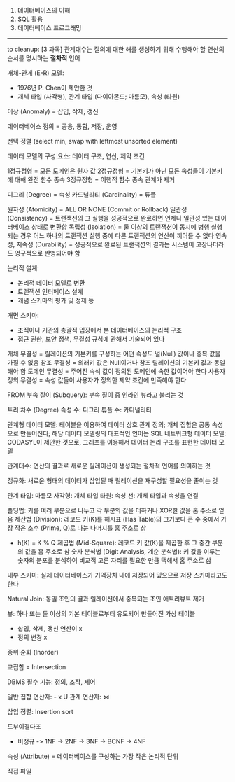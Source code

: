 1. 데이터베이스의 이해
2. SQL 활용
3. 데이터베이스 프로그래밍

---
to cleanup:
[3 과목]
관계대수는 질의에 대한 해를 생성하기 위해 수행해야 할 연산의 순서를 명시하는 **절차적** 언어

개체-관게 (E-R) 모델:
- 1976년 P. Chen이 제안한 것
- 개체 타입 (사각형), 관계 타입 (다이아몬드; 마름모), 속성 (타원)

이상 (Anomaly) = 삽입, 삭제, 갱신

데이터베이스 정의 = 공용, 통합, 저장, 운영

선택 정렬 (select min, swap with leftmost unsorted element)

데이터 모델의 구성 요소: 데이터 구조, 연산, 제약 조건

1정규정형 = 모든 도메인은 원자 값
2정규정형 = 기본키가 아닌 모든 속성들이 기본키에 대해 완전 함수 종속
3정규정형 = 이행적 함수 종속 관계가 제거

디그리 (Degree) = 속성
카드널리티 (Cardinality) = 튜플

원자성 (Atomicity) = ALL OR NONE (Commit or Rollback)
일관성 (Consistency) = 트랜잭션의 그 실행을 성공적으로 완료하면 언제나 일관성 있는 데이터베이스 상태로 변환함
독립성 (Isolation) = 둘 이상의 트랜잭션이 동시에 병행 실행되는 경우 어느 하나의 트랜잭션 실행 중에 다른 트랜잭션의 연산이 끼어들 수 없다
영속성, 지속성 (Durability) = 성공적으로 완료된 트랜잭션의 결과는 시스템이 고장나더라도 영구적으로 반영되어야 함

논리적 설계:
- 논리적 데이터 모델로 변환
- 트랜잭션 인터페이스 설계
- 개념 스키마의 평가 및 정제 등

개면 스키마:
- 조직이나 기관의 총괄적 입장에서 본 데이터베이스의 논리적 구조
- 접근 권한, 보안 정책, 무결성 규칙에 관해서 기술되어 있다

개체 무결성 = 릴레이션의 기본키를 구성하는 어떤 속성도 널(Null) 값이나 중복 값을 가질 수 없음 
참조 무결성 = 외래키 값은 Null이거나 참조 릴레이션의 기본키 값과 동일해야 함
도메인 무결성 = 주어진 속석 값이 정의된 도메인에 속한 값이어야 한다
사용자 정의 무결성 = 속성 값들이 사용자가 정의한 제약 조건에 만족해야 한다

FROM 부속 질이 (Subquery): 부속 질이 중 인라인 뷰라고 불리는 것

트리 차수 (Degree) 
속성 수: 디그리
튜플 수: 카디널리티

관계형 데이터 모델: 테이블을 이용하여 데이터 상호 관계 정의; 개체 집합은 공통 속성으로 만들어진다; 해당 데이터 모델링의 대표적인 언어는 SQL
네트워크형 데이터 모델: CODASYL이 제안한 것으로, 그래프를 이용해서 데이터 논리 구조를 표현한 데이터 모델

관계대수: 연산의 결과로 새로운 릴레이션이 생성되는 절차적 언어를 의미하는 것

정규화: 새로운 형태의 데이터가 삽입될 때 릴레이션을 재구성할 필요성을 줄이는 것

관계 타입: 마름모
사각형: 개체 타입
타원: 속성
선: 개체 타입과 속성을 연결

폴딩법: 키를 여러 부분으로 나누고 각 부분의 값을 더하거나 XOR한 값을 홈 주소로 얻음
제산법 (Division): 레코드 키(K)를 해시표 (Has Table)의 크기보다 큰 수 중에서 가장 작은 소수 (Prime, Q)로 나눈 나머지를 홈 주소로 삼
- h(K) = K % Q
제곱법 (Mid-Square): 레코드 키 값(K)을 제곱한 후 그 중간 부분의 값을 홈 주소로 삼
숫자 분석법 (Digit Analysis, 계순 분석법): 키 값을 이루는 숫자의 분포를 분석하여 비교적 고른 자리를 필요한 만큼 택해서 홈 주소로 삼

내부 스키마: 실제 데이터베이스가 기억장치 내에 저장되어 있으므로 저장 스키마라고도 한다

Natural Join: 동일 조인의 결과 렐레이션에서 중복되는 조인 애트리뷰트 제거

뷰: 하나 또는 둘 이상의 기본 테이블로부터 유도되어 만들어진 가상 테이블
- 삽입, 삭제, 갱신 연산이 x
- 정의 변경 x

중위 순회 (Inorder)

교집합 = Intersection

DBMS 필수 기능: 정의, 조작, 제어

일반 집합 연산자: - x U
관계 연산자: ⋈

삽입 졍렬: Insertion sort

도부이결다조
- 비정규 -> 1NF -> 2NF -> 3NF -> BCNF -> 4NF

속성 (Attribute) = 데이터베이스를 구성하는 가장 작은 논리적 단위

직접 파일